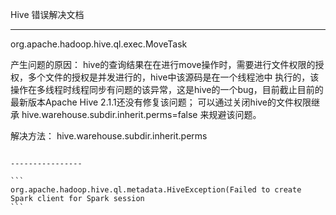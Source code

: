 Hive 错误解决文档

--------------

org.apache.hadoop.hive.ql.exec.MoveTask

产生问题的原因：
hive的查询结果在在进行move操作时，需要进行文件权限的授权，多个文件的授权是并发进行的，hive中该源码是在一个线程池中
执行的，该操作在多线程时线程同步有问题的该异常，这是hive的一个bug，目前截止目前的最新版本Apache Hive 2.1.1还没有修复该问题；
可以通过关闭hive的文件权限继承 hive.warehouse.subdir.inherit.perms=false 来规避该问题。

解决方法：
hive.warehouse.subdir.inherit.perms



~~~~~~~~

----------------

```
org.apache.hadoop.hive.ql.metadata.HiveException(Failed to create Spark client for Spark session 
```




